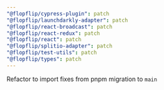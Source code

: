 ```yaml
---
"@flopflip/cypress-plugin": patch
"@flopflip/launchdarkly-adapter": patch
"@flopflip/react-broadcast": patch
"@flopflip/react-redux": patch
"@flopflip/react": patch
"@flopflip/splitio-adapter": patch
"@flopflip/test-utils": patch
"@flopflip/types": patch
---
```


Refactor to import fixes from pnpm migration to `main`
